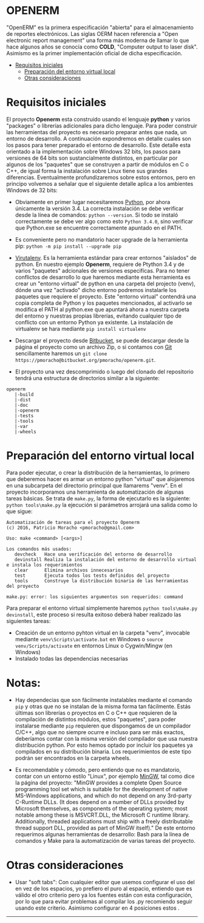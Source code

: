 # OPENERM

"OpenERM" es la primera especificación "abierta" para el almacenamiento de
reportes electrónicos. Las siglas OERM hacen referencia a "Open electronic
report management" una forma más moderna de llamar lo que hace algunos años se
conocía como **COLD**, "Computer output to laser disk". Asimismo es la primer
implementación oficial de dicha especificación. 

* [Requisitos iniciales](#markdown-header-requisitos-iniciales)
	* [Preparación del entorno virtual local](#markdown-header-preparacion-del-entorno-virtual)
	* [Otras consideraciones](#markdown-header-otras-consideraciones)


Requisitos iniciales
====================

El proyecto **Openerm** esta construido usando el lenguaje **python** y varios
"packages" o librerías adicionales para dicho lenguaje. Para poder construir
las herramientas del proyecto es necesario preparar antes que nada, un entorno
de desarrollo. A continuación expondremos en detalle cuales son los pasos para
tener preparado el entorno de desarrollo. Este detalle esta orientado a la
implementación sobre Windows 32 bits, los pasos para versiones de 64 bits son
sustancialmente distintos, en particular por algunos de los "paquetes" que se
construyen a partir de módulos en C o C++, de igual forma la instalación sobre
Linux tiene sus grandes diferencias. Eventualmente profundizaremos sobre estos
entornos, pero en principo volvemos a señalar que el siguiente detalle aplica a
los ambientes Windows de 32 bits:

* Obviamente en primer lugar necesitaremos
  [Python](https://www.python.org/ftp/python/3.4.0/python-3.4.0.msi), por ahora
  únicamente la versión 3.4. La correcta instalación se debe verificar desde la
  línea de comandos: `python --version`. Si todo se instaló correctamente se
  debe ver algo como esto `Python 3.4.0`, sino verificar que Python.exe se
  encuentre correctamente apuntado en el PATH.

* Es conveniente pero no mandatorio hacer upgrade de la herramienta pip:
  `python -m pip install --upgrade pip`

* [Virutalenv](https://virtualenv.pypa.io/en/stable/). Es la herramienta
  estándar para crear entornos "aislados" de python. En nuestro ejemplo
  **Openerm**, requiere de Ptython 3.4 y de varios "paquetes" adcionales de
  versiones especifícas. Para no tener conflictos de desarrollo lo que haremos
  mediante esta herramienta es crear un "entorno virtual" de python en una
  carpeta del projecto (venv), dónde una vez "activado" dicho entorno podremos
  instalarle los paquetes que requiere el proyecto. Este "entorno virtual"
  contendrá una copia completa de Python y los paquetes mencionados, al
  activarlo se modifica el PATH al python.exe que apuntará ahora a nuestra
  carpeta del entorno y nuestras propias librerías, evitando cualquier tipo de
  conflicto con un entorno Python ya existente. La instalación de virtualenv se
  hara mediante `pip install virtualenv`

* Descargar el proyecto desde
  [Bitbucket](https://bitbucket.org/pmoracho/openerm/overview), se puede
  descargar desde la página el proyecto como un archivo Zip, o si contamos con
  [Git](https://git-for-windows.github.io/) sencillamente haremos un `git clone
  https://pmoracho@bitbucket.org/pmoracho/openerm.git`.

* El proyecto una vez descomprimido o luego del clonado del repositorio tendrá
  una estructura de directorios similar a la siguiente:

```
openerm
   |-build
   |-dist
   |-doc
   |-openerm
   |-tests
   |-tools
   |-var
   |-wheels
```

Preparación del entorno virtual local
=====================================

Para poder ejecutar, o crear la distribución de la herramientas, lo primero que
deberemos hacer es armar un entorno python "virtual" que alojaremos en una
subcarpeta del directorio principal que llamarems "venv". En el proyecto
incorporamos una herramienta de automatización de algunas tareas básicas. Se
trata de `make.py`, la forma de ejecutarlo es la siguiente: `python
tools\make.py` la ejecución si parámetros arrojará una salida como lo que
sigue:

```
Automatización de tareas para el proyecto Openerm
(c) 2016, Patricio Moracho <pmoracho@gmail.com>

Uso: make <command> [<args>]

Los comandos más usados:
   devcheck   Hace una verificación del entorno de desarrollo
   devinstall Realiza la instalación del entorno de desarrollo virtual e instala los requerimientos
   clear      Elimina archivos innecesarios
   test       Ejecuta todos los tests definidos del proyecto
   tools      Construye la distribución binaria de las herramientas del proyecto

make.py: error: los siguientes argumentos son requeridos: command
```

Para preparar el entorno virtual simplemente haremos `python tools\make.py
devinstall`, este proceso si resulta exitoso deberá haber realizado las
siguientes tareas:

* Creación de un entorno pyhton virtual en la carpeta "venv", invocable
  mediante `venv\Scripts\activate.bat` en Windows o `source
  venv/Scripts/activate` en entornos Linux o Cygwin/Mingw (en Windows)
* Instalado todas las dependencias necesarias


# Notas:

* Hay dependecias que son fácilmente instalables mediante el comando `pip` y
  otras que no se instalan de la misma forma tan fácilmente. Estás últimas son
  librerías o proyectos en C o C++ que requieren de la compilación de distintos
  módulos, estos "paquetes", para poder instalarse mediante `pip` requieren que
  dispongamos de un compilador C/C++, algo que no siempre ocurre e incluso para
  ser más exactos, deberíamos contar con la misma versión del compilador que
  usa nuestra distribución python. Por esto hemos optado por incluir los
  paquetes ya compilados en su distribución binaria. Los requerimientos de este
  tipo podrán ser encontrados en la carpeta wheels.


* Es recomendable y cómodo, pero entiendo que no es mandatorio, contar con un
  entorno estilo "Linux", por ejemplo [MinGW](http://www.mingw.org/), tal como
  dice la página del proyecto: "MinGW provides a complete Open Source
  programming tool set which is suitable for the development of native
  MS-Windows applications, and which do not depend on any 3rd-party C-Runtime
  DLLs. (It does depend on a number of DLLs provided by Microsoft themselves,
  as components of the operating system; most notable among these is
  MSVCRT.DLL, the Microsoft C runtime library. Additionally, threaded
  applications must ship with a freely distributable thread support DLL,
  provided as part of MinGW itself)." De este entorno requerimos algunas
  herramientas de desarrollo: Bash para la línea de comandos y Make para la
  automatización de varias tareas del proyecto. 

Otras consideraciones
=====================

* Usar "soft tabs": Con cualquier editor que usemos configurar el uso del <tab>
  en vez de los espacios, yo prefiero el <tab> puro al espacio, entiendo que es
  válido el otro criterio pero ya los fuentes están con esta configuración, por
  lo que para evitar problemas al compilar los .py recomiendo seguir usando
  este criterio. Asimismo configurar en 4 posiciones estos <tab>.

* * *
